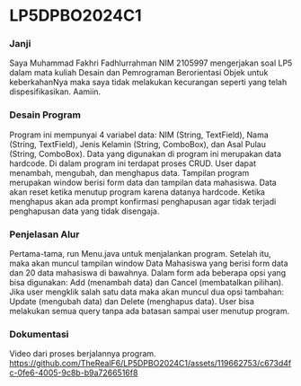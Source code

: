 # LP5DPBO2024C1

### Janji
Saya Muhammad Fakhri Fadhlurrahman NIM 2105997 mengerjakan soal LP5 dalam mata kuliah Desain dan Pemrograman Berorientasi Objek untuk keberkahanNya maka saya tidak melakukan kecurangan seperti yang telah dispesifikasikan. Aamiin.

### Desain Program
Program ini mempunyai 4 variabel data: NIM (String, TextField), Nama (String, TextField), Jenis Kelamin (String, ComboBox), dan Asal Pulau (String, ComboBox). Data yang digunakan di program ini merupakan data hardcode. Di dalam program ini terdapat proses CRUD. User dapat menambah, mengubah, dan menghapus data. Tampilan program merupakan window berisi form data dan tampilan data mahasiswa. Data akan reset ketika menutup program karena datanya hardcode. Ketika menghapus akan ada prompt konfirmasi penghapusan agar tidak terjadi penghapusan data yang tidak disengaja.

### Penjelasan Alur
Pertama-tama, run Menu.java untuk menjalankan program. Setelah itu, maka akan muncul tampilan window Data Mahasiswa yang berisi form data dan 20 data mahasiswa di bawahnya. Dalam form ada beberapa opsi yang bisa digunakan: Add (menambah data) dan Cancel (membatalkan pilihan). Jika user mengklik salah satu data maka akan muncul dua opsi tambahan: Update (mengubah data) dan Delete (menghapus data). User bisa melakukan semua query tanpa ada batasan sampai user menutup program.

### Dokumentasi
Video dari proses berjalannya program.<br>
https://github.com/TheRealF6/LP5DPBO2024C1/assets/119662753/c673d4fc-0fe6-4005-9c8b-b9a7266516f8
